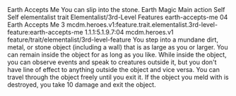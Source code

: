 <ability>
  <name>Earth Accepts Me</name>
  <flavor>You can slip into the stone.</flavor>
  <keywords>
    <keyword>Earth</keyword>
    <keyword>Magic</keyword>
  </keywords>
  <type>Main action</type>
  <distance>Self</distance>
  <target>Self</target>
  <metadata>
    <class>elementalist</class>
    <feature_type>trait</feature_type>
    <file_dpath>Elementalist/3rd-Level Features</file_dpath>
    <item_id>earth-accepts-me</item_id>
    <item_index>04</item_index>
    <item_name>Earth Accepts Me</item_name>
    <level>3</level>
    <scc>mcdm.heroes.v1:feature.trait.elementalist.3rd-level-feature:earth-accepts-me</scc>
    <scdc>1.1.1:5.1.9.7:04</scdc>
    <source>mcdm.heroes.v1</source>
    <type>feature/trait/elementalist/3rd-level-feature</type>
  </metadata>
  <effects>
    <effect type="mundane">You step into a mundane dirt, metal, or stone object (including a wall) that is as large as you or larger. You can remain inside the object for as long as you like. While inside the object, you can observe events and speak to creatures outside it, but you don&apos;t have line of effect to anything outside the object and vice versa. You can travel through the object freely until you exit it. If the object you meld with is destroyed, you take 10 damage and exit the object.</effect>
  </effects>
</ability>
